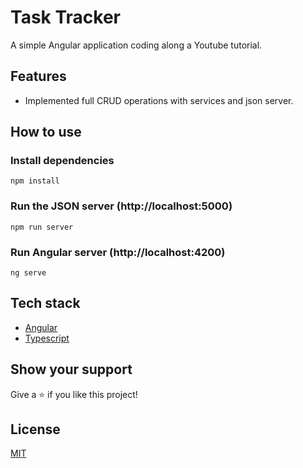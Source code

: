 # Task Tracker

A simple Angular application coding along a Youtube tutorial.

## Features

- Implemented full CRUD operations with services and json server.

## How to use

### Install dependencies

```
npm install
```

### Run the JSON server (http://localhost:5000)

```
npm run server
```

### Run Angular server (http://localhost:4200)

```
ng serve
```

## Tech stack

- [Angular](https://angular.io/)
- [Typescript](https://www.typescriptlang.org/)

## Show your support

Give a ⭐️ if you like this project!

## License

[MIT](LICENSE)

